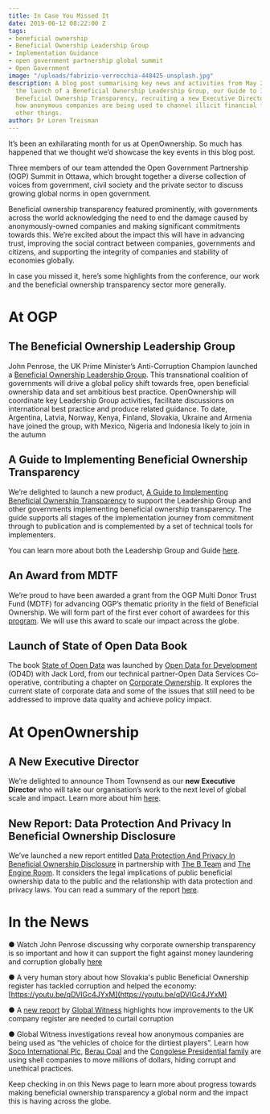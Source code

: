 ```yaml
---
title: In Case You Missed It
date: 2019-06-12 08:22:00 Z
tags:
- beneficial ownership
- Beneficial Ownership Leadership Group
- Implementation Guidance
- open government partnership global summit
- Open Government
image: "/uploads/fabrizio-verrecchia-448425-unsplash.jpg"
description: A blog post summarising key news and activities from May 2019 including
  the launch of a Beneficial Ownership Leadership Group, our Guide to Implementing
  Beneficial Ownership Transparency, recruiting a new Executive Director and showcasing
  how anonymous companies are being used to channel illicit financial flows, among
  other things.
author: Dr Loren Treisman
---
```


It’s been an exhilarating month for us at OpenOwnership. So much has happened that we thought we’d showcase the key events in this blog post.

Three members of our team attended the Open Government Partnership (OGP) Summit in Ottawa, which brought together a diverse collection of voices from government, civil society and the private sector to discuss growing global norms in open government.

Beneficial ownership transparency featured prominently, with governments across the world acknowledging the need to end the damage caused by anonymously-owned companies and making significant commitments towards this. We’re excited about the impact this will have in advancing trust, improving the social contract between companies, governments and citizens, and supporting the integrity of companies and stability of economies globally.

In case you missed it, here’s some highlights from the conference, our work and the beneficial ownership transparency sector more generally.

# **At OGP**

## The Beneficial Ownership Leadership Group

John Penrose, the UK Prime Minister’s Anti-Corruption Champion launched a [Beneficial Ownership Leadership Group](https://www.openownership.org/news/new-at-the-ogp-summit-openownership-and-uk-government-launch-a-major-collective-action-platform-and-we-scale-up-our-help-for-implementers/). This transnational coalition of governments will drive a global policy shift towards free, open beneficial ownership data and set ambitious best practice. OpenOwnership will coordinate key Leadership Group activities, facilitate discussions on international best practice and produce related guidance. To date, Argentina, Latvia, Norway, Kenya, Finland, Slovakia, Ukraine and Armenia have joined the group, with Mexico, Nigeria and Indonesia likely to join in the autumn

## A Guide to Implementing Beneficial Ownership Transparency

We’re delighted to launch a new product, [A Guide to Implementing Beneficial Ownership Transparency](https://www.openownership.org/guide/) to support the Leadership Group and other governments implementing beneficial ownership transparency. The guide supports all stages of the implementation journey from commitment through to publication and is complemented by a set of technical tools for implementers.

You can learn more about both the Leadership Group and Guide [here](https://www.openownership.org/news/new-at-the-ogp-summit-openownership-and-uk-government-launch-a-major-collective-action-platform-and-we-scale-up-our-help-for-implementers/).

## An Award from MDTF

We’re proud to have been awarded a grant from the OGP Multi Donor Trust Fund (MDTF) for advancing OGP’s thematic priority in the field of Beneficial Ownership. We will form part of the first ever cohort of awardees for this [program](https://www.opengovpartnership.org/stories/stronger-open-government-advancing-ogps-thematic-priorities/). We will use this award to scale our impact across the globe.

## Launch of State of Open Data Book

The book [State of Open Data](https://www.stateofopendata.od4d.net/) was launched by [Open Data for Development](https://www.od4d.net/) (OD4D) with Jack Lord, from our technical partner-Open Data Services Co-operative, contributing a chapter on [Corporate Ownership](https://www.stateofopendata.od4d.net/chapters/sectors/corporate-ownership.html). It explores the current state of corporate data and some of the issues that still need to be addressed to improve data quality and achieve policy impact.

# **At OpenOwnership**

## A New Executive Director

We’re delighted to announce Thom Townsend as our **new Executive Director** who will take our organisation’s work to the next level of global scale and impact. Learn more about him [here](https://www.openownership.org/news/new-executive-director/).

## New Report: Data Protection And Privacy In Beneficial Ownership Disclosure

We’ve launched a new report entitled [Data Protection And Privacy In Beneficial Ownership Disclosure](https://www.openownership.org/uploads/oo-data-protection-and-privacy-188205.pdf) in partnership with [The B Team](http://www.bteam.org/) and [The Engine Room](https://www.theengineroom.org/). It considers the legal implications of public beneficial ownership data to the public and the relationship with data protection and privacy laws. You can read a summary of the report [here](https://www.openownership.org/uploads/privacy-report-summary.pdf).

# **In the News**

● Watch John Penrose discussing why corporate ownership transparency is so important and how it can support the fight against money laundering and corruption globally [here](https://globalnews.ca/video/5340783/no-general-election-before-brexit-achieved-u-k-minister-of-state)

● A very human story about how Slovakia's public Beneficial Ownership register has tackled corruption and helped the economy: [https://youtu.be/qDVIGc4JYxM](https://youtu.be/qDVIGc4JYxM)

● A [new report](https://www.globalwitness.org/en/campaigns/corruption-and-money-laundering/anonymous-company-owners/getting-uks-house-order/) by [Global Witness](https://www.globalwitness.org/en-gb/) highlights how improvements to the UK company register are needed to curtail corruption

● Global Witness investigations reveal how anonymous companies are being used as “the vehicles of choice for the dirtiest players”. Learn how [Soco International Plc](https://www.globalwitness.org/en-gb/campaigns/oil-gas-and-mining/a-dud-deal/), [Berau Coal](https://www.globalwitness.org/en-gb/campaigns/oil-gas-and-mining/sandiaga-uno-and-offshore-dealings-berau-coal/) and the [Congolese Presidential family](https://www.globalwitness.org/en-gb/campaigns/corruption-and-money-laundering/trumps-luxury-condo-a-congolese-state-affair/) are using shell companies to move millions of dollars, hiding corrupt and unethical practices.

Keep checking in on this News page to learn more about progress towards making beneficial ownership transparency a global norm and the impact this is having across the globe.
